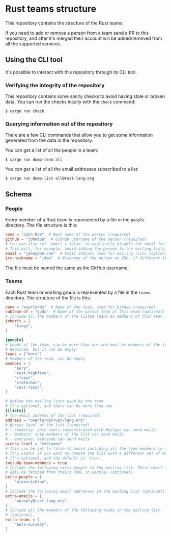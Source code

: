 # Rust teams structure

This repository contains the structure of the Rust teams.

If you need to add or remove a person from a team send a PR to this repository,
and after it's merged their account will be added/removed from all the
supported services.

## Using the CLI tool

It's possible to interact with this repository through its CLI tool.

### Verifying the integrity of the repository

This repository contains some sanity checks to avoid having stale or broken
data. You can run the checks locally with the `check` command:

```
$ cargo run check
```

### Querying information out of the repository

There are a few CLI commands that allow you to get some information generated
from the data in the repository.

You can get a list of all the people in a team:

```
$ cargo run dump-team all
```

You can get a list of all the email addresses subscribed to a list:

```
$ cargo run dump-list all@rust-lang.org
```

## Schema

### People

Every member of a Rust team is represented by a file in the `people` directory.
The file structure is this:

```toml
name = "John Doe"  # Real name of the person (required)
github = "johndoe"  # GitHub username of the person (required)
# You can also set `email = false` to explicitly disable the email for the user.
# This will, for example, avoid adding the person to the mailing lists.
email = "john@doe.com"  # Email address used for mailing lists (optional)
irc-nickname = "jdoe"  # Nickname of the person on IRC, if different than the GitHub one (optional)
```

The file must be named the same as the GitHub username.

### Teams

Each Rust team or working group is represented by a file in the `teams`
directory. The structure of the file is this:

```toml
name = "overlords"  # Name of the team, used for GitHub (required)
subteam-of = "gods"  # Name of the parent team of this team (optional)
# Include all the members of the listed teams as members of this team (optional)
inherit = [
    "kings",
]

[people]
# Leads of the team, can be more than one and must be members of the team.
# Required, but it can be empty
leads = ["bors"]
# Members of the team, can be empty
members = [
    "bors",
    "rust-highfive",
    "rfcbot",
    "craterbot",
    "rust-timer",
]

# Define the mailing lists used by the team
# It's optional, and there can be more than one
[[lists]]
# The email address of the list (required)
address = "overlords@rust-lang.org"
# Access level of the list (required)
# - readonly: only users authenticated with Mailgun can send mails
# - members: only members of the list can send mails
# - everyone: everyone can send mails
access-level = "everyone"
# This can be set to false to avoid including all the team members in the list
# It's useful if you want to create the list with a different set of members
# It's optional, and the default is `true`.
include-team-members = true
# Include the following extra people in the mailing list. Their email address
# will be fetched from theirs TOML in people/ (optional).
extra-people = [
    "alexcrichton",
]
# Include the following email addresses in the mailing list (optional).
extra-emails = [
    "noreply@rust-lang.org",
]
# Include all the memebrs of the following teams in the mailing list
# (optional).
extra-teams = [
    "bots-nursery",
]
```
